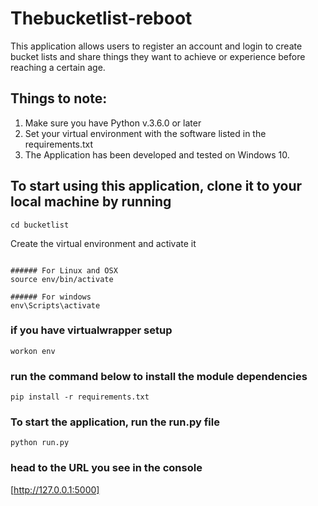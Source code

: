 # Thebucketlist-reboot
This application allows users to register an account and login to create bucket lists and share things they want to achieve or experience before reaching a certain age.

## Things to note:
1. Make sure you have Python v.3.6.0 or later
2. Set your virtual environment with the software listed in the requirements.txt
3. The Application has been developed and tested on Windows 10.

## To start using this application, clone it to your local machine by running

```git clone https://github.com/Thegaijin/Thebucketlist.git
cd bucketlist
``` 

Create the virtual environment and activate it

```virtualenv env

###### For Linux and OSX
source env/bin/activate

###### For windows
env\Scripts\activate
```

### if you have virtualwrapper setup

```mkvirtualenv env
workon env
```

### run the command below to install the module dependencies

```
pip install -r requirements.txt
```

### To start the application, run the run.py file

```
python run.py
```
### head to the URL you see in the console

[http://127.0.0.1:5000]
